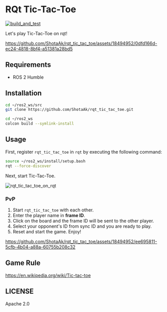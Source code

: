 
# RQt Tic-Tac-Toe

[![build_and_test](https://github.com/ShotaAk/rqt_tic_tac_toe/actions/workflows/build_and_test.yaml/badge.svg)](https://github.com/ShotaAk/rqt_tic_tac_toe/actions/workflows/build_and_test.yaml)

Let's play Tic-Tac-Toe on rqt!

https://github.com/ShotaAk/rqt_tic_tac_toe/assets/18494952/0dfd166d-ec24-4818-8bf4-a51381a28bd5

## Requirements

- ROS 2 Humble

## Installation

```sh
cd ~/ros2_ws/src
git clone https://github.com/ShotaAk/rqt_tic_tac_toe.git

cd ~/ros2_ws
colcon build --symlink-install
```

## Usage

First, register `rqt_tic_tac_toe` in `rqt` by executing the following command:

```sh
source ~/ros2_ws/install/setup.bash
rqt --force-discover
```

Next, start Tic-Tac-Toe.

![rqt_tic_tac_toe_on_rqt](https://github.com/ShotaAk/rqt_tic_tac_toe/assets/18494952/9493be17-cec3-46ae-b3c3-123eec18a040)

### PvP

1. Start `rqt_tic_tac_toe` with each other.
1. Enter the player name in **frame ID**.
1. Click on the board and the frame ID will be sent to the other player.
1. Select your opponent's ID from sync ID and you are ready to play.
1. Reset and start the game. Enjoy!

https://github.com/ShotaAk/rqt_tic_tac_toe/assets/18494952/ee695811-5cfb-4b04-a88a-60755b208c32

## Game Rule

https://en.wikipedia.org/wiki/Tic-tac-toe

## LICENSE

Apache 2.0
